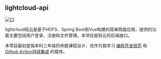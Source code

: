 ## lightcloud-api

[![CI](https://github.com/bernard035/lightcloud-api/actions/workflows/ci.yml/badge.svg)](https://github.com/bernard035/lightcloud-api/actions/workflows/ci.yml)

lightcloud轻云是基于HDFS、Spring Boot和Vue构建的简单网盘应用，提供的功能主要包括用户登录、注册和文件管理。本项目是轻云的后端接口。

本项目最初是我本科三年级的命题课程设计，也作为我学习 [编程开发规范](https://www.bilibili.com/video/BV18q4y1n7Bd) 和 [Github Action持续集成](https://www.bilibili.com/video/BV15q4y1o7yE) 的载体。
